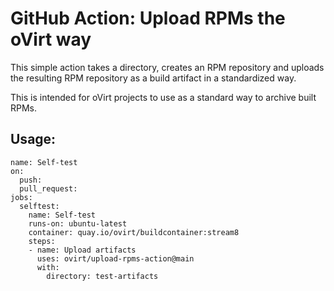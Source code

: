 # GitHub Action: Upload RPMs the oVirt way 

This simple action takes a directory, creates an RPM repository and uploads the resulting RPM repository as a build artifact in a standardized way.

This is intended for oVirt projects to use as a standard way to archive built RPMs.

## Usage:

```
name: Self-test
on:
  push:
  pull_request:
jobs:
  selftest:
    name: Self-test
    runs-on: ubuntu-latest
    container: quay.io/ovirt/buildcontainer:stream8
    steps:
    - name: Upload artifacts
      uses: ovirt/upload-rpms-action@main
      with:
        directory: test-artifacts
```